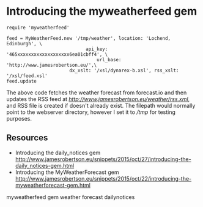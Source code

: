 # Introducing the myweatherfeed gem

    require 'myweatherfeed'

    feed = MyWeatherFeed.new '/tmp/weather', location: 'Lochend, Edinburgh', \
                                 api_key: '465xxxxxxxxxxxxxxxxxxx6ea01cbff4', \
                                     url_base: 'http://www.jamesrobertson.eu/',\
                           dx_xslt: '/xsl/dynarex-b.xsl', rss_xslt: '/xsl/feed.xsl'
    feed.update


The above code fetches the weather forecast from forecast.io and then updates the RSS feed at *http://www.jamesrobertson.eu/weather/rss.xml*, and RSS file is created if doesn't already exist. The filepath would normally point to the webserver directory, however I set it to */tmp* for testing purposes.

## Resources

* Introducing the daily_notices gem http://www.jamesrobertson.eu/snippets/2015/oct/27/introducing-the-daily_notices-gem.html
* Introducing the MyWeatherForecast gem http://www.jamesrobertson.eu/snippets/2015/oct/22/introducing-the-myweatherforecast-gem.html

myweatherfeed gem weather forecast dailynotices
